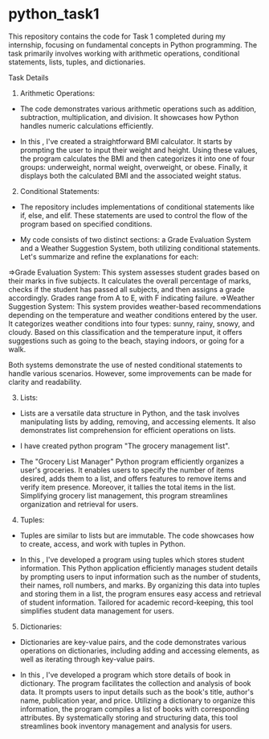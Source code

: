 # python_task1

This repository contains the code for Task 1 completed during my internship, focusing on fundamental concepts in Python programming. The task primarily involves working with arithmetic operations, conditional statements, lists, tuples, and dictionaries.

Task Details

1. Arithmetic Operations:
-  The code demonstrates various arithmetic operations such as addition, subtraction, multiplication, and division. It showcases how Python handles numeric calculations efficiently.
  
-  In this , I've created a straightforward BMI calculator. It starts by prompting the user to input their weight and height. Using these values, the program calculates the BMI and then categorizes 
   it into one of four groups: underweight, normal weight, overweight, or obese. Finally, it displays both the calculated BMI and the associated weight status.

2. Conditional Statements:
-  The repository includes implementations of conditional statements like if, else, and elif. These statements are used to control the flow of the program based on specified conditions.

-  My code consists of two distinct sections: a Grade Evaluation System and a Weather Suggestion System, both utilizing conditional statements. Let's summarize and refine the explanations for each:

  =>Grade Evaluation System:
      This system assesses student grades based on their marks in five subjects. It calculates the overall percentage of marks, checks if the student has passed all subjects, and then assigns a grade 
      accordingly. Grades range from A to E, with F indicating failure.
  =>Weather Suggestion System:
      This system provides weather-based recommendations depending on the temperature and weather conditions entered by the user. It categorizes weather conditions into four types: sunny, rainy, 
      snowy, and cloudy. Based on this classification and the temperature input, it offers suggestions such as going to the beach, staying indoors, or going for a walk.

   Both systems demonstrate the use of nested conditional statements to handle various scenarios. However, some improvements can be made for clarity and readability.

3. Lists:
-  Lists are a versatile data structure in Python, and the task involves manipulating lists by adding, removing, and accessing elements. It also demonstrates list comprehension for efficient 
   operations on lists.

-  I have created python program "The grocery management list".

-  The "Grocery List Manager" Python program efficiently organizes a user's groceries. It enables users to specify the number of items desired, adds them to a list, and offers features to remove 
   items and verify item presence. Moreover, it tallies the total items in the list. Simplifying grocery list management, this program streamlines organization and retrieval for users.

4. Tuples:
-  Tuples are similar to lists but are immutable. The code showcases how to create, access, and work with tuples in Python.

-  In this , I've developed a program using tuples which stores student information. This Python application efficiently manages student details by prompting users to input information such as the 
   number of students, their names, roll numbers, and marks. By organizing this data into tuples and storing them in a list, the program ensures easy access and retrieval of student information. 
   Tailored for academic record-keeping, this tool simplifies student data management for users.

5. Dictionaries:
-  Dictionaries are key-value pairs, and the code demonstrates various operations on dictionaries, including adding and accessing elements, as well as iterating through key-value pairs.

-  In this , I've developed a program which store details of book in dictionary. The  program facilitates the collection and analysis of book data. It prompts users to input details such as the 
   book's title, author's name, publication year, and price. Utilizing a dictionary to organize this information, the program compiles a list of books with corresponding attributes. By systematically 
   storing and structuring data, this tool streamlines book inventory management and analysis for users.

